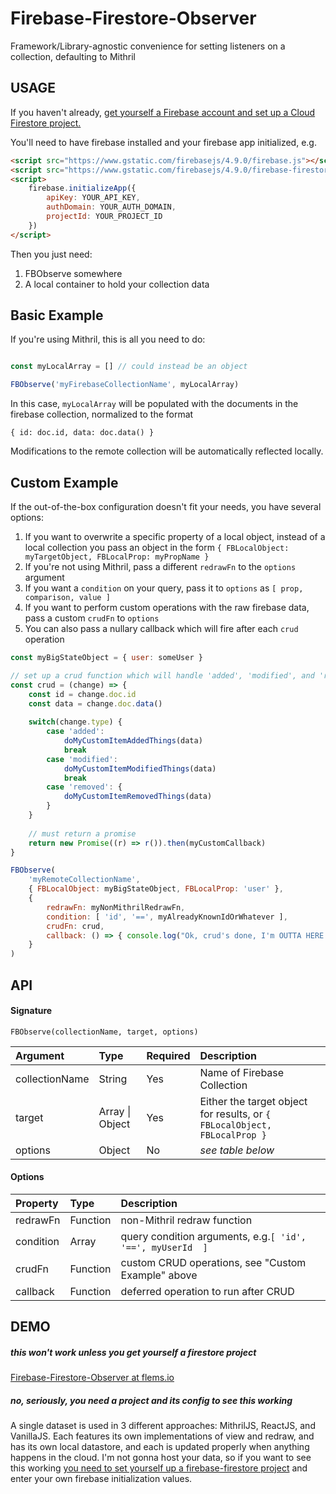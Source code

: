 # Firebase-Firestore-Observer
Framework/Library-agnostic convenience for setting listeners on a collection, defaulting to Mithril

## USAGE

If you haven't already, [get yourself a Firebase account and set up a Cloud Firestore project.](https://console.firebase.google.com/)

You'll need to have firebase installed and your firebase app initialized, e.g.
```html
<script src="https://www.gstatic.com/firebasejs/4.9.0/firebase.js"></script>
<script src="https://www.gstatic.com/firebasejs/4.9.0/firebase-firestore.js"></script>
<script>
    firebase.initializeApp({
        apiKey: YOUR_API_KEY,
        authDomain: YOUR_AUTH_DOMAIN,
        projectId: YOUR_PROJECT_ID
    })
</script>
```

Then you just need:
1. FBObserve somewhere
2. A local container to hold your collection data

## Basic Example

If you're using Mithril, this is all you need to do:

```js

const myLocalArray = [] // could instead be an object

FBObserve('myFirebaseCollectionName', myLocalArray)

```

In this case, `myLocalArray` will be populated with the documents in the firebase collection, normalized to the format

`{ id: doc.id, data: doc.data() }`

Modifications to the remote collection will be automatically reflected locally.

## Custom Example

If the out-of-the-box configuration doesn't fit your needs, you have several options:

1. If you want to overwrite a specific property of a local object, instead of a local collection you pass an object in the form `{ FBLocalObject: myTargetObject, FBLocalProp: myPropName }`
2. If you're not using Mithril, pass a different `redrawFn` to the `options` argument
3. If you want a `condition` on your query, pass it to `options` as `[ prop, comparison, value ]`
4. If you want to perform custom operations with the raw firebase data, pass a custom `crudFn` to `options`
5. You can also pass a nullary callback which will fire after each `crud` operation

```js
const myBigStateObject = { user: someUser }

// set up a crud function which will handle 'added', 'modified', and 'removed', e.g.
const crud = (change) => {
    const id = change.doc.id
    const data = change.doc.data()
    
    switch(change.type) {
        case 'added':
            doMyCustomItemAddedThings(data)
            break
        case 'modified': 
            doMyCustomItemModifiedThings(data)
            break
        case 'removed': {
            doMyCustomItemRemovedThings(data)
        }
    }
    
    // must return a promise
    return new Promise((r) => r()).then(myCustomCallback)
}

FBObserve(
    'myRemoteCollectionName',
    { FBLocalObject: myBigStateObject, FBLocalProp: 'user' },
    {
        redrawFn: myNonMithrilRedrawFn,
        condition: [ 'id', '==', myAlreadyKnownIdOrWhatever ],
        crudFn: crud,
        callback: () => { console.log("Ok, crud's done, I'm OUTTA HERE.") }
    }
)

```

## API

#### Signature

`FBObserve(collectionName, target, options)`

| Argument | Type                 | Required | Description |
| :---------- | :-------------------- | :---------- | :---------- |
| collectionName  | String | Yes | Name of Firebase Collection |
| target | Array \| Object | Yes | Either the target object for results, or `{ FBLocalObject, FBLocalProp }` |
| options | Object  | No | _see table below_  |

#### Options

| Property | Type | Description |
| :-------- | :-------- | :---------- |
| redrawFn | Function | non-Mithril redraw function |
| condition | Array | query condition arguments, e.g.`[ 'id', '==', myUserId  ]` |
| crudFn | Function | custom CRUD operations, see "Custom Example" above |
| callback | Function | deferred operation to run after CRUD |

## DEMO

##### _this won't work unless you get yourself a firestore project_

[Firebase-Firestore-Observer at flems.io](https://tinyurl.com/ycyxrzo5)

##### _no, *seriously*, you need a project and its config to see this working_

A single dataset is used in 3 different approaches: MithrilJS, ReactJS, and VanillaJS. Each features its own implementations of view and redraw, and has its own local datastore, and each is updated properly when anything happens in the cloud. I'm not gonna host your data, so if you want to see this working [you need to set yourself up a firebase-firestore project](https://console.firebase.google.com/) and enter your own firebase initialization values.

